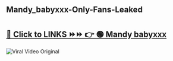 
 ## Mandy_babyxxx-Only-Fans-Leaked

# <h2><a href="https://clipsfans.com/Mandy_babyxxx&ref=git">🔗 Click to LINKS ⏩⏩ 👉 🟢 Mandy babyxxx </a></h2>

<a href="https://clipsfans.com/Mandy_babyxxx&ref=git" rel="nofollow" data-target="animated-image.originalLink"><img src="https://i.ibb.co.com/xMMVF88/686577567.gif" alt="Viral Video Original" style="max-width: 100%; display: inline-block;" data-target="animated-image.originalImage"></a>
